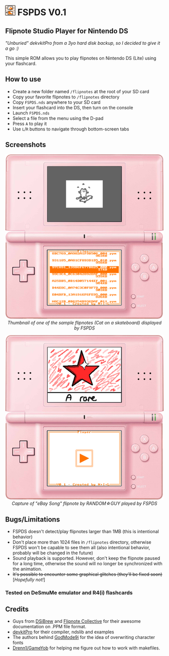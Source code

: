 

# <img src="icon.bmp"></img> FSPDS V0.1

## Flipnote Studio Player for Nintendo DS

*"Unburied" dekvkitPro from a 3yo hard disk backup, so I decided to give it a go :)*

This simple ROM allows you to play flipnotes on Nintendo DS (Lite) using your flashcard.

## How to use

- Create a new folder named ```/flipnotes``` at the root of your SD card
- Copy your favorite flipnotes to ```/flipnotes``` directory
- Copy ```FSPDS.nds``` anywhere to your SD card
- Insert your flashcard into the DS, then turn on the console
- Launch ```FSPDS.nds```
- Select a file from the menu using the D-pad
- Press ```A``` to play it
- Use ```L```/```R``` buttons to navigate through bottom-screen tabs

## Screenshots
<p align="center">
    <img width="600" src="README_Resources/ss01.png" alt="ROM in action: show thumbnail"></img>
    <br/>
    <i>Thumbnail of one of the sample flipnotes (Cat on a skateboard) displayed by FSPDS</i>
</p>


<p align="center">
    <img width="600" src="README_Resources/ss02.png" alt="ROM in action: show thumbnail"></img>
    <br/>
    <i>Capture of "eBay Song" flipnote by RANDOM☆GUY played by FSPDS</i>
</p>

## Bugs/Limitations

- FSPDS doesn't detect/play flipnotes larger than 1MB (this is intentional behavior)
- Don't place more than 1024 files in ```/flipnotes``` directory, otherwise FSPDS won't be capable to see them all 
(also intentional behavior, probably will be changed in the future)
- Sound playback is supported. However, don't keep the flipnote paused for a long time, otherwise the sound will no longer be synchronized with the animation.
- ~~It's possible to encounter some graphical glitches (they'll be fixed soon)~~ [*Hopefully not!*]

### Tested on DeSmuMe emulator and R4(i) flashcards

## Credits

- Guys from [DSiBrew](https://dsibrew.org/wiki/Flipnote_Files/PPM "PPM Format") and [Flipnote Collective](https://github.com/Flipnote-Collective/flipnote-studio-docs/wiki/PPM-format "PPM Format") for their awesome documentation on .PPM file format.
- [devkitPro](https://github.com/devkitPro) for their compiler, ndslib and examples
- The authors behind [GodMode9i](https://github.com/DS-Homebrew/GodMode9i "GodMode9i") for the idea of overwriting character fonts
- [Drenn1/GameYob](https://github.com/Drenn1/GameYob "Drenn1/GameYob") for helping me figure out how to work with makefiles.